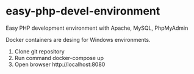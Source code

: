 # easy-php-devel-environment
Easy PHP development environment with Apache, MySQL, PhpMyAdmin

Docker containers are desing for Windows environments.

1. Clone git repository
2. Run command docker-compose up
3. Open browser http://localhost:8080

